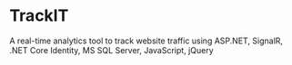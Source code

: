 # TrackIT
A real-time analytics tool to track website traffic using ASP.NET, SignalR, .NET Core Identity, MS SQL Server, JavaScript, jQuery
